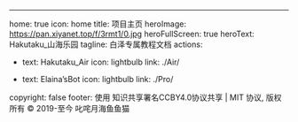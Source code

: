 ---
home: true
icon: home
title: 项目主页
heroImage: https://pan.xiyanet.top/f/3rmt1/0.jpg
heroFullScreen: true
heroText: Hakutaku_山海乐园
tagline: 白泽专属教程文档
actions:
  - text: Hakutaku_Air
    icon: lightbulb
    link: ./Air/

  - text: Elaina’sBot
    icon: lightbulb
    link: ./Pro/  
  
copyright: false
footer: 使用 知识共享署名CCBY4.0协议共享 | MIT 协议, 版权所有 © 2019-至今 叱咤月海鱼鱼猫

